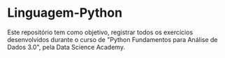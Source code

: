 # Linguagem-Python

Este repositório tem como objetivo, registrar todos os exercícios desenvolvidos durante o curso de "Python Fundamentos para Análise de Dados 3.0", pela Data Science Academy.
